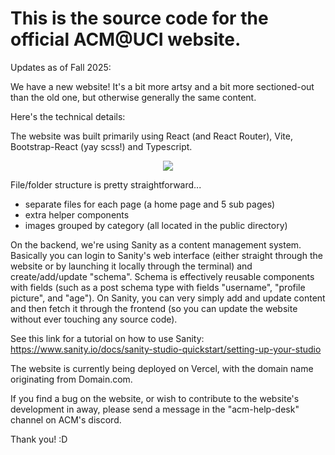 # This is the source code for the official ACM@UCI website.

Updates as of Fall 2025:

We have a new website!
It's a bit more artsy and a bit more sectioned-out than the old one, but otherwise generally the same content.

Here's the technical details:

The website was built primarily using React (and React Router), Vite, Bootstrap-React (yay scss!) and Typescript. 

<p align="center">
  <img src="https://skillicons.dev/icons?i=ts,react,nodejs,git,html,css,bootstrap,vite,sass&perline=9" />
</p>

File/folder structure is pretty straightforward...
- separate files for each page (a home page and 5 sub pages)
- extra helper components
- images grouped by category (all located in the public directory)

On the backend, we're using Sanity as a content management system.
Basically you can login to Sanity's web interface (either straight through the website or by launching it locally through the terminal) and create/add/update "schema". Schema is effectively reusable components with fields (such as a post schema type with fields "username", "profile picture", and "age"). On Sanity, you can very simply add and update content and then fetch it through the frontend (so you can update the website without ever touching any source code). 

See this link for a tutorial on how to use Sanity: https://www.sanity.io/docs/sanity-studio-quickstart/setting-up-your-studio 

The website is currently being deployed on Vercel, with the domain name originating from Domain.com.

If you find a bug on the website, or wish to contribute to the website's development in away, please send a message in the "acm-help-desk" channel on ACM's discord.

Thank you! :D 
